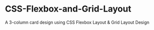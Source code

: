 # CSS-Flexbox-and-Grid-Layout
A 3-column card design using CSS Flexbox  Layout &amp; Grid Layout Design
